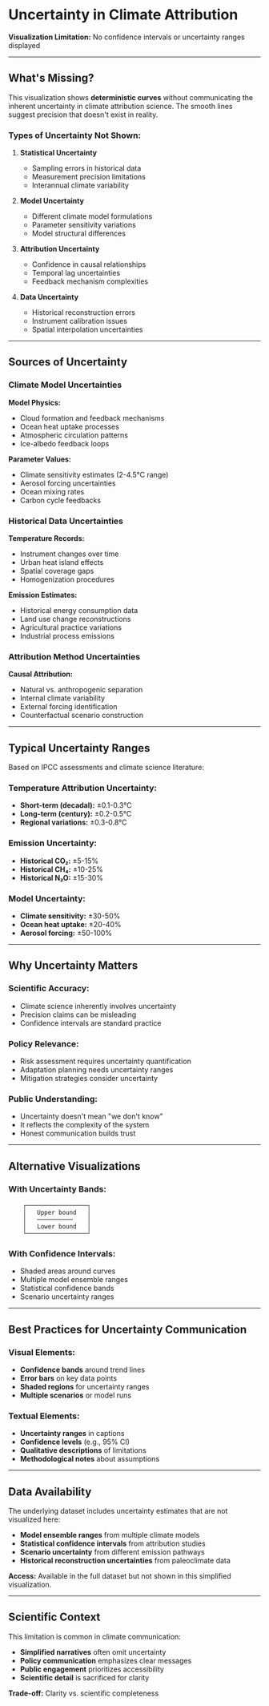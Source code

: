 # Uncertainty in Climate Attribution

**Visualization Limitation:** No confidence intervals or uncertainty ranges displayed

---

## What's Missing?

This visualization shows **deterministic curves** without communicating the inherent uncertainty in climate attribution science. The smooth lines suggest precision that doesn't exist in reality.

### **Types of Uncertainty Not Shown:**

1. **Statistical Uncertainty**
   - Sampling errors in historical data
   - Measurement precision limitations
   - Interannual climate variability

2. **Model Uncertainty**
   - Different climate model formulations
   - Parameter sensitivity variations
   - Model structural differences

3. **Attribution Uncertainty**
   - Confidence in causal relationships
   - Temporal lag uncertainties
   - Feedback mechanism complexities

4. **Data Uncertainty**
   - Historical reconstruction errors
   - Instrument calibration issues
   - Spatial interpolation uncertainties

---

## Sources of Uncertainty

### **Climate Model Uncertainties**

**Model Physics:**
- Cloud formation and feedback mechanisms
- Ocean heat uptake processes
- Atmospheric circulation patterns
- Ice-albedo feedback loops

**Parameter Values:**
- Climate sensitivity estimates (2-4.5°C range)
- Aerosol forcing uncertainties
- Ocean mixing rates
- Carbon cycle feedbacks

### **Historical Data Uncertainties**

**Temperature Records:**
- Instrument changes over time
- Urban heat island effects
- Spatial coverage gaps
- Homogenization procedures

**Emission Estimates:**
- Historical energy consumption data
- Land use change reconstructions
- Agricultural practice variations
- Industrial process emissions

### **Attribution Method Uncertainties**

**Causal Attribution:**
- Natural vs. anthropogenic separation
- Internal climate variability
- External forcing identification
- Counterfactual scenario construction

---

## Typical Uncertainty Ranges

Based on IPCC assessments and climate science literature:

### **Temperature Attribution Uncertainty:**
- **Short-term (decadal):** ±0.1-0.3°C
- **Long-term (century):** ±0.2-0.5°C
- **Regional variations:** ±0.3-0.8°C

### **Emission Uncertainty:**
- **Historical CO₂:** ±5-15%
- **Historical CH₄:** ±10-25%
- **Historical N₂O:** ±15-30%

### **Model Uncertainty:**
- **Climate sensitivity:** ±30-50%
- **Ocean heat uptake:** ±20-40%
- **Aerosol forcing:** ±50-100%

---

## Why Uncertainty Matters

### **Scientific Accuracy:**
- Climate science inherently involves uncertainty
- Precision claims can be misleading
- Confidence intervals are standard practice

### **Policy Relevance:**
- Risk assessment requires uncertainty quantification
- Adaptation planning needs uncertainty ranges
- Mitigation strategies consider uncertainty

### **Public Understanding:**
- Uncertainty doesn't mean "we don't know"
- It reflects the complexity of the system
- Honest communication builds trust

---

## Alternative Visualizations

### **With Uncertainty Bands:**
```
    ┌─────────────────┐
    │   Upper bound   │
    │   ──────────    │
    │   Lower bound   │
    └─────────────────┘
```

### **With Confidence Intervals:**
- Shaded areas around curves
- Multiple model ensemble ranges
- Statistical confidence bands
- Scenario uncertainty ranges

---

## Best Practices for Uncertainty Communication

### **Visual Elements:**
- **Confidence bands** around trend lines
- **Error bars** on key data points
- **Shaded regions** for uncertainty ranges
- **Multiple scenarios** or model runs

### **Textual Elements:**
- **Uncertainty ranges** in captions
- **Confidence levels** (e.g., 95% CI)
- **Qualitative descriptions** of limitations
- **Methodological notes** about assumptions

---

## Data Availability

The underlying dataset includes uncertainty estimates that are not visualized here:

- **Model ensemble ranges** from multiple climate models
- **Statistical confidence intervals** from attribution studies
- **Scenario uncertainty** from different emission pathways
- **Historical reconstruction uncertainties** from paleoclimate data

**Access:** Available in the full dataset but not shown in this simplified visualization.

---

## Scientific Context

This limitation is common in climate communication:

- **Simplified narratives** often omit uncertainty
- **Policy communication** emphasizes clear messages
- **Public engagement** prioritizes accessibility
- **Scientific detail** is sacrificed for clarity

**Trade-off:** Clarity vs. scientific completeness 